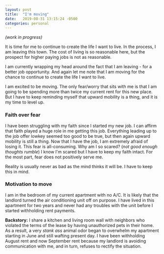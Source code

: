```yaml
---
layout: post
title:  "I'm moving"
date:   2019-08-31 13:15:24 -0500
categories: personal
---
```

*(work in progress)*

It is time for me to continue to create the life I want to live. In the process, I am leaving this town. The cost of living is so reasonable here, but the prospect for higher paying jobs is not as reasonable.

I am currently wrapping my head around the fact that I am leaving - for a better job opportunity. And again let me note that I am moving for the chance to continue to create the life I want to live. 

I am excited to be moving. The only fear/worry that sits with me is that I am going to be spending more than twice my current rent for this new place. But I have to keep reminding myself that upward mobility is a thing, and it is my time to level up.

### Faith over fear
I have been struggling with my faith since I started my new job. I can affirm that faith played a huge role in me getting this job. Everything leading up to the job offer lowkey seemed too good to be true, but then again upward mobility is still a thing. Now that I have the job, I am extremely afraid of losing it. This fear is all-consuming. Why am I so scared? (*not good enough thoughts rumble*) I know I'm scared but I have to keep my faith intact. For the most part, fear does not positively serve me.

Reality is usually never as bad as the mind thinks it will be. I have to keep this in mind. 

### Motivation to move
I am in the bedroom of my current apartment with no A/C. It is likely that the landlord turned the air conditioning unit off on purpose. I have lived in this apartment for two years and never had any troubles with the unit before I started withholding rent payments.

**Backstory:** I share a kitchen and living room wall with neighbors who violated the terms of the lease by having unauthorized pets in their home. As a result, a very *stank ass* animal odor began to overwhelm my apartment starting in June and still wafting present day. I have been withholding August rent and now September rent because my landlord is avoiding communication with me, and in turn, refuses to rectify the situation.